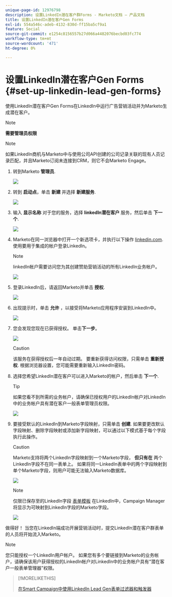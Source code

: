 ```yaml
---
unique-page-id: 12976798
description: 设置LinkedIn潜在客户群Forms - Marketo文档 — 产品文档
title: 设置LinkedIn潜在客户Gen Forms
exl-id: 554a546c-adeb-4132-830d-ff15ba5cf9a1
feature: Social
source-git-commit: e1254c8156557b27d066a4482076becbd03fc774
workflow-type: tm+mt
source-wordcount: '471'
ht-degree: 0%

---
```


# 设置LinkedIn潜在客户Gen Forms {#set-up-linkedin-lead-gen-forms}

使用LinkedIn潜在客户Gen Forms在LinkedIn中运行广告营销活动并为Marketo生成潜在客户。

>[!NOTE]
>
>**需要管理员权限**

>[!NOTE]
>
>如果LinkedIn商机与Marketo中与使用公司API创建的公司记录关联的现有人员记录匹配，并且Marketo订阅未连接到CRM，则它不会Marketo Engage。

1. 转到Marketo **管理员**.

   ![](assets/image2016-11-29-10-3a50-3a29.png)

1. 转到 **启动点**，单击 **新建** 并选择 **新建服务**.

   ![](assets/image2016-11-29-10-3a51-3a11.png)

1. 输入 **显示名称** 对于您的服务，选择 **linkedIn潜在客户** 服务，然后单击 **下一个**.

   ![](assets/linkedin-lead-gen.png)

1. Marketo在同一浏览器中打开一个新选项卡，并执行以下操作 [linkedin.com](https://www.linkedin.com). 使用要用于集成的帐户登录LinkedIn。

   >[!NOTE]
   >
   >linkedIn帐户需要访问您为其创建赞助营销活动的所有LinkedIn业务帐户。

   ![](assets/linkedin-login.png)

1. 登录LinkedIn后，请返回Marketo并单击 **授权**.

   ![](assets/linkedin-lead-gen-authorize.png)

1. 出现提示时，单击 **允许** ，以接受将Marketo应用程序安装到LinkedIn中。

   ![](assets/linkedin-marketo-allow.png)

1. 您会发现您现在已获得授权。 单击&#x200B;**下一步**。

   ![](assets/image2017-9-28-7-3a55-3a14.png)

   >[!CAUTION]
   >
   >该服务在获得授权后一年自动过期。 要重新获得访问权限，只需单击 **重新授权**. 根据浏览器设置，您可能需要重新输入LinkedIn密码。

1. 选择您希望LinkedIn潜在客户可以进入Marketo的帐户，然后单击 **下一个**.

   >[!TIP]
   >
   >如果您看不到所需的业务帐户，请确保已授权用户的LinkedIn帐户对LinkedIn中的业务帐户具有潜在客户一般表单管理员权限。

   ![](assets/linkedin-pages-to-capture.png)

1. 要接受默认的LinkedIn到Marketo字段映射，只需单击 **创建**. 如果要更改默认字段映射、删除字段映射或添加新字段映射，可以通过以下模式基于每个字段执行此操作。

   >[!CAUTION]
   >
   >Marketo支持将两个LinkedIn字段映射到一个Marketo字段， **但只有在** 两个LinkedIn字段不在同一表单上。 如果将同一LinkedIn表单中的两个字段映射到单个Marketo字段，则用户可能无法输入Marketo数据库。

   ![](assets/linkedin-lead-gen-mapping.png)

   >[!NOTE]
   >
   >仅限已保存至的LinkedIn字段 [表单模板](https://www.linkedin.com/help/lms/answer/79634) 在LinkedIn中，Campaign Manager将显示为可映射到LinkedIn字段的Marketo字段。

   ![](assets/linkedin-installed-services.png)

做得好！ 当您在LinkedIn端成功开展营销活动时，提交LinkedIn潜在客户群表单的人员将开始流入Marketo。

>[!NOTE]
>
>您只能授权一个LinkedIn用户帐户。 如果您有多个要链接到Marketo的业务帐户，请确保该用户获得授权的LinkedIn帐户对LinkedIn中的业务帐户具有“潜在客户一般表单管理器”权限。

>[!MORELIKETHIS]
>
>[在Smart Campaign中使用LinkedIn Lead Gen表单过滤器和触发器](/help/marketo/product-docs/demand-generation/social/social-functions/use-linkedin-lead-gen-form-filters-and-triggers-in-a-smart-campaign.md)
